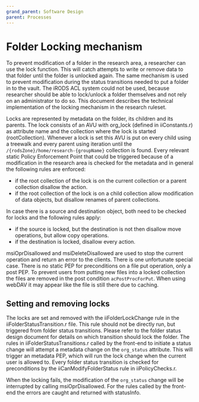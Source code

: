 ```yaml
---
grand_parent: Software Design
parent: Processes
---
```

# Folder Locking mechanism
To prevent modification of a folder in the research area, a researcher can use the lock function. This will catch attempts to write or remove data to that folder
until the folder is unlocked again. The same mechanism is used to prevent modification during the status transitions needed to put a folder in to the vault. The
iRODS ACL system could not be used, because researcher should be able to lock/unlock a folder themselves and not rely on an administrator to do so. This document describes
the technical implementation of the locking mechanism in the research ruleset.


Locks are represented by metadata on the folder, its children and its parents. The lock consists of an AVU with org_lock (defined in iiConstants.r) as attribute name and the collection where
the lock is started (rootCollection). Whenever a lock is set this AVU is put on every child using a treewalk and every parent using iteration until the ``/{rodsZone}/home/research-{groupName}`` collection is found. Every relevant static Policy Enforcement Point that could be triggered because of a modification in the research area is checked for the metadata and in general the following rules are enforced:

- if the root collection of the lock is on the current collection or a parent collection disallow the action.
- if the root collection of the lock is on a child collection allow modification of data objects, but disallow renames of parent collections.

In case there is a source and destination object, both need to be checked for locks and the following rules apply:

- if the source is locked, but the destination is not then disallow move operations, but allow copy operations.
- if the destination is locked, disallow every action.

msiOprDisallowed and msiDeleteDisallowed are used to stop the current operation and return an error to the clients.
There is one unfortunate special case. There is no static PEP for preconditions on a file put operation, only a post PEP. To prevent
users from putting new files into a locked collection the files are removed in the post condition `acPostProcForPut`. When using webDAV it may appear like the file is still there due to caching.


## Setting and removing locks
The locks are set and removed with the iiFolderLockChange rule in the iiFolderStatusTransition.r file.
This rule should not be directly run, but triggered from folder status transitions.
Please refer to the folder status design document for details on which transition should lock the folder.
The rules in iiFolderStatusTransitions.r called by the front-end to initiate a status change will attempt a metadata change on the `org_status` attribute.
This will trigger an metadata PEP, which will run the lock change when the current user is allowed to.
Every folder status transition is checked for preconditions by the iiCanModifyFolderStatus rule in iiPolicyChecks.r.

When the locking fails, the modification of the `org_status` change will be interrupted by calling msiOprDisallowed.
For the rules called by the front-end the errors are caught and returned with statusInfo.
